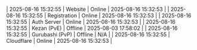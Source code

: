 | 2025-08-16 15:32:55 | Website | Online | 2025-08-16 15:32:53 |
| 2025-08-16 15:32:55 | Registration | Online | 2025-08-16 15:32:53 |
| 2025-08-16 15:32:55 | Auth Server | Online | 2025-08-16 15:32:53 |
| 2025-08-16 15:32:55 | Kezan (PvE) | Offline | 2025-08-03 17:58:02 |
| 2025-08-16 15:32:55 | Gurubashi (PvP) | Offline | N/A |
| 2025-08-16 15:32:55 | Cloudflare | Online | 2025-08-16 15:32:53 |
